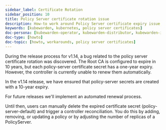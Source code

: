 ```yaml
---
sidebar_label: Certificate Rotation
sidebar_position: 10
title: Policy Server certificate rotation issue
description: How-to work around Policy Server certificate expiry issue
keywords: [kubewarden, kubernetes, policy server certificates]
doc-persona: [kubewarden-operator, kubewarden-distributor, kubewarden-integrator]
doc-type: [howto]
doc-topic: [howto, workarounds, policy server certificates]
---
```


<head>
  <link rel="canonical" href="https://docs.kubewarden.io/howtos/policy-server-certificate-expiry"/>
</head>

During the release process for v1.14, a bug related to the policy server certificate rotation was discovered.
The Root CA is configured to expire in 10 years, but each policy-server certificate secret has a one-year expiry.
However, the controller is currently unable to renew them automatically.

In the v1.14 release, we have ensured that policy-server secrets are created with a 10-year expiry.

For future releases we'll implement an automated renewal process.

Until then, users can manually delete the expired certificate secret (policy-server-default) and trigger a controller reconciliation.
You do this by adding, removing, or updating a policy or by adjusting the number of replicas of a PolicyServer.